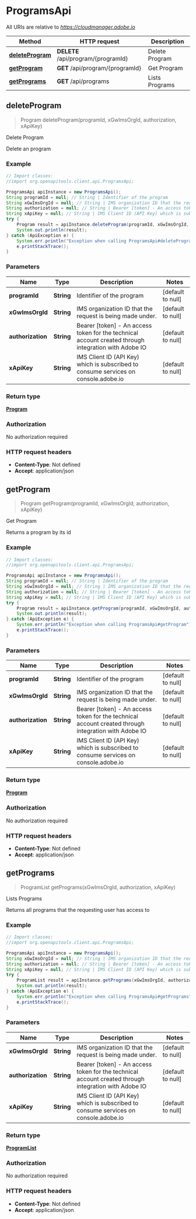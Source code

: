 # ProgramsApi

All URIs are relative to *https://cloudmanager.adobe.io*

Method | HTTP request | Description
------------- | ------------- | -------------
[**deleteProgram**](ProgramsApi.md#deleteProgram) | **DELETE** /api/program/{programId} | Delete Program
[**getProgram**](ProgramsApi.md#getProgram) | **GET** /api/program/{programId} | Get Program
[**getPrograms**](ProgramsApi.md#getPrograms) | **GET** /api/programs | Lists Programs



## deleteProgram

> Program deleteProgram(programId, xGwImsOrgId, authorization, xApiKey)

Delete Program

Delete an program

### Example

```java
// Import classes:
//import org.openapitools.client.api.ProgramsApi;

ProgramsApi apiInstance = new ProgramsApi();
String programId = null; // String | Identifier of the program
String xGwImsOrgId = null; // String | IMS organization ID that the request is being made under.
String authorization = null; // String | Bearer [token] - An access token for the technical account created through integration with Adobe IO
String xApiKey = null; // String | IMS Client ID (API Key) which is subscribed to consume services on console.adobe.io
try {
    Program result = apiInstance.deleteProgram(programId, xGwImsOrgId, authorization, xApiKey);
    System.out.println(result);
} catch (ApiException e) {
    System.err.println("Exception when calling ProgramsApi#deleteProgram");
    e.printStackTrace();
}
```

### Parameters


Name | Type | Description  | Notes
------------- | ------------- | ------------- | -------------
 **programId** | **String**| Identifier of the program | [default to null]
 **xGwImsOrgId** | **String**| IMS organization ID that the request is being made under. | [default to null]
 **authorization** | **String**| Bearer [token] - An access token for the technical account created through integration with Adobe IO | [default to null]
 **xApiKey** | **String**| IMS Client ID (API Key) which is subscribed to consume services on console.adobe.io | [default to null]

### Return type

[**Program**](Program.md)

### Authorization

No authorization required

### HTTP request headers

- **Content-Type**: Not defined
- **Accept**: application/json


## getProgram

> Program getProgram(programId, xGwImsOrgId, authorization, xApiKey)

Get Program

Returns a program by its id

### Example

```java
// Import classes:
//import org.openapitools.client.api.ProgramsApi;

ProgramsApi apiInstance = new ProgramsApi();
String programId = null; // String | Identifier of the program
String xGwImsOrgId = null; // String | IMS organization ID that the request is being made under.
String authorization = null; // String | Bearer [token] - An access token for the technical account created through integration with Adobe IO
String xApiKey = null; // String | IMS Client ID (API Key) which is subscribed to consume services on console.adobe.io
try {
    Program result = apiInstance.getProgram(programId, xGwImsOrgId, authorization, xApiKey);
    System.out.println(result);
} catch (ApiException e) {
    System.err.println("Exception when calling ProgramsApi#getProgram");
    e.printStackTrace();
}
```

### Parameters


Name | Type | Description  | Notes
------------- | ------------- | ------------- | -------------
 **programId** | **String**| Identifier of the program | [default to null]
 **xGwImsOrgId** | **String**| IMS organization ID that the request is being made under. | [default to null]
 **authorization** | **String**| Bearer [token] - An access token for the technical account created through integration with Adobe IO | [default to null]
 **xApiKey** | **String**| IMS Client ID (API Key) which is subscribed to consume services on console.adobe.io | [default to null]

### Return type

[**Program**](Program.md)

### Authorization

No authorization required

### HTTP request headers

- **Content-Type**: Not defined
- **Accept**: application/json


## getPrograms

> ProgramList getPrograms(xGwImsOrgId, authorization, xApiKey)

Lists Programs

Returns all programs that the requesting user has access to

### Example

```java
// Import classes:
//import org.openapitools.client.api.ProgramsApi;

ProgramsApi apiInstance = new ProgramsApi();
String xGwImsOrgId = null; // String | IMS organization ID that the request is being made under.
String authorization = null; // String | Bearer [token] - An access token for the technical account created through integration with Adobe IO
String xApiKey = null; // String | IMS Client ID (API Key) which is subscribed to consume services on console.adobe.io
try {
    ProgramList result = apiInstance.getPrograms(xGwImsOrgId, authorization, xApiKey);
    System.out.println(result);
} catch (ApiException e) {
    System.err.println("Exception when calling ProgramsApi#getPrograms");
    e.printStackTrace();
}
```

### Parameters


Name | Type | Description  | Notes
------------- | ------------- | ------------- | -------------
 **xGwImsOrgId** | **String**| IMS organization ID that the request is being made under. | [default to null]
 **authorization** | **String**| Bearer [token] - An access token for the technical account created through integration with Adobe IO | [default to null]
 **xApiKey** | **String**| IMS Client ID (API Key) which is subscribed to consume services on console.adobe.io | [default to null]

### Return type

[**ProgramList**](ProgramList.md)

### Authorization

No authorization required

### HTTP request headers

- **Content-Type**: Not defined
- **Accept**: application/json

